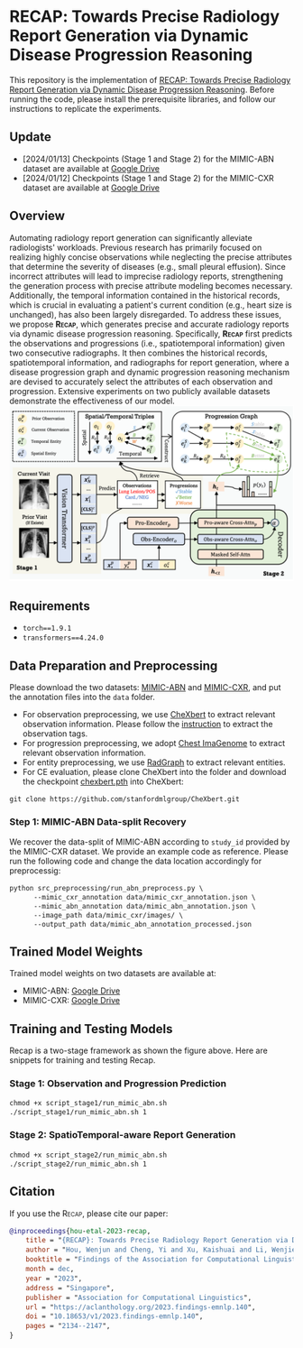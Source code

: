 # <span style="font-variant:small-caps;">RECAP</span>: Towards Precise Radiology Report Generation via Dynamic Disease Progression Reasoning

This repository is the implementation of [RECAP: Towards Precise Radiology Report Generation via Dynamic Disease Progression Reasoning](https://arxiv.org/abs/2310.13864). Before running the code, please install the prerequisite libraries, and follow our instructions to replicate the experiments.

## Update

- [2024/01/13] Checkpoints (Stage 1 and Stage 2) for the MIMIC-ABN dataset are available at [Google Drive](https://drive.google.com/drive/folders/1kGVGeqvGG__jUh8Uds-SMypUD3BPGP5U?usp=sharing)
- [2024/01/12] Checkpoints (Stage 1 and Stage 2) for the MIMIC-CXR dataset are available at [Google Drive](https://drive.google.com/drive/folders/1Tdu1d_OaxiGGoPEpajvHaolzD99mz7u4?usp=sharing)

## Overview

Automating radiology report generation can significantly alleviate radiologists' workloads. Previous research has primarily focused on realizing highly concise observations while neglecting the precise attributes that determine the severity of diseases (e.g., small pleural effusion). Since incorrect attributes will lead to imprecise radiology reports, strengthening the generation process with precise attribute modeling becomes necessary. Additionally, the temporal information contained in the historical records, which is crucial in evaluating a patient's current condition (e.g., heart size is unchanged), has also been largely disregarded. To address these issues, we propose **<span style="font-variant:small-caps;">Recap</span>**, which generates precise and accurate radiology reports via dynamic disease progression reasoning. Specifically, **<span style="font-variant:small-caps;">Recap</span>** first predicts the observations and progressions (i.e., spatiotemporal information) given two consecutive radiographs. It then combines the historical records, spatiotemporal information, and radiographs for report generation, where a disease progression graph and dynamic progression reasoning mechanism are devised to accurately select the attributes of each observation and progression. Extensive experiments on two publicly available datasets demonstrate the effectiveness of our model.
![Alt text](figure/overview.png?raw=true "Title")

## Requirements

- `torch==1.9.1`
- `transformers==4.24.0`

## Data Preparation and Preprocessing

Please download the two datasets: [MIMIC-ABN](https://github.com/zzxslp/WCL/) and [MIMIC-CXR](https://physionet.org/content/mimic-cxr-jpg/2.0.0/), and put the annotation files into the `data` folder.

- For observation preprocessing, we use [CheXbert](https://arxiv.org/pdf/2004.09167.pdf) to extract relevant observation information. Please follow the [instruction](https://github.com/stanfordmlgroup/CheXbert#prerequisites) to extract the observation tags.
- For progression preprocessing, we adopt [Chest ImaGenome](https://physionet.org/content/chest-imagenome/1.0.0/) to extract relevant observation information.
- For entity preprocessing, we use [RadGraph](https://physionet.org/content/radgraph/1.0.0/) to extract relevant entities.
- For CE evaluation, please clone CheXbert into the folder and download the checkpoint [chexbert.pth](https://stanfordmedicine.box.com/s/c3stck6w6dol3h36grdc97xoydzxd7w9) into CheXbert:

```
git clone https://github.com/stanfordmlgroup/CheXbert.git
```

### Step 1: MIMIC-ABN Data-split Recovery

We recover the data-split of MIMIC-ABN according to `study_id` provided by the MIMIC-CXR dataset. We provide an example code as reference. Please run the following code and change the data location accordingly for preprocessig:

```
python src_preprocessing/run_abn_preprocess.py \
      --mimic_cxr_annotation data/mimic_cxr_annotation.json \
      --mimic_abn_annotation data/mimic_abn_annotation.json \
      --image_path data/mimic_cxr/images/ \
      --output_path data/mimic_abn_annotation_processed.json
```

## Trained Model Weights

Trained model weights on two datasets are available at:

- MIMIC-ABN: [Google Drive](https://drive.google.com/drive/folders/1kGVGeqvGG__jUh8Uds-SMypUD3BPGP5U?usp=sharing)
- MIMIC-CXR: [Google Drive](https://drive.google.com/drive/folders/1Tdu1d_OaxiGGoPEpajvHaolzD99mz7u4?usp=sharing)

## Training and Testing Models

Recap is a two-stage framework as shown the figure above. Here are snippets for training and testing Recap.

### Stage 1: Observation and Progression Prediction

```
chmod +x script_stage1/run_mimic_abn.sh
./script_stage1/run_mimic_abn.sh 1
```

### Stage 2: SpatioTemporal-aware Report Generation

```
chmod +x script_stage2/run_mimic_abn.sh
./script_stage2/run_mimic_abn.sh 1
```

## Citation

If you use the <span style="font-variant:small-caps;">Recap</span>, please cite our paper:

```bibtex
@inproceedings{hou-etal-2023-recap,
    title = "{RECAP}: Towards Precise Radiology Report Generation via Dynamic Disease Progression Reasoning",
    author = "Hou, Wenjun and Cheng, Yi and Xu, Kaishuai and Li, Wenjie and Liu, Jiang",
    booktitle = "Findings of the Association for Computational Linguistics: EMNLP 2023",
    month = dec,
    year = "2023",
    address = "Singapore",
    publisher = "Association for Computational Linguistics",
    url = "https://aclanthology.org/2023.findings-emnlp.140",
    doi = "10.18653/v1/2023.findings-emnlp.140",
    pages = "2134--2147",
}
```
